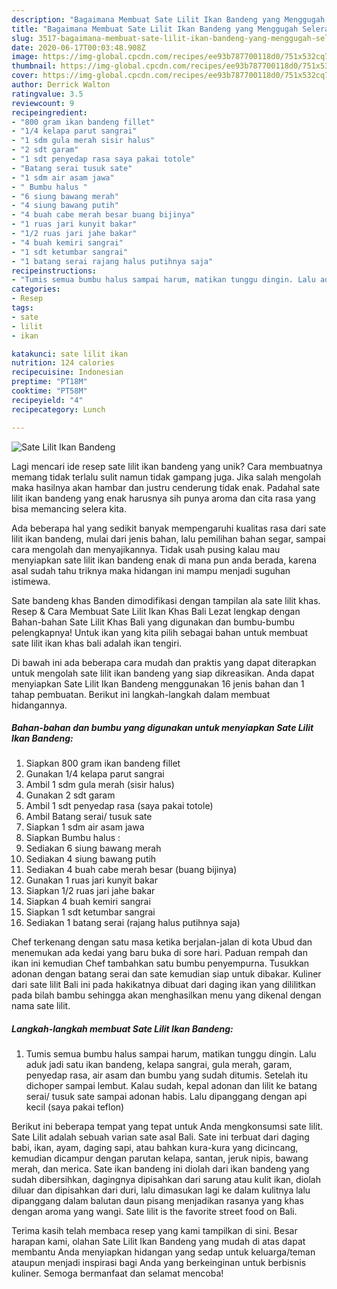 ```yaml
---
description: "Bagaimana Membuat Sate Lilit Ikan Bandeng yang Menggugah Selera"
title: "Bagaimana Membuat Sate Lilit Ikan Bandeng yang Menggugah Selera"
slug: 3517-bagaimana-membuat-sate-lilit-ikan-bandeng-yang-menggugah-selera
date: 2020-06-17T00:03:48.908Z
image: https://img-global.cpcdn.com/recipes/ee93b787700118d0/751x532cq70/sate-lilit-ikan-bandeng-foto-resep-utama.jpg
thumbnail: https://img-global.cpcdn.com/recipes/ee93b787700118d0/751x532cq70/sate-lilit-ikan-bandeng-foto-resep-utama.jpg
cover: https://img-global.cpcdn.com/recipes/ee93b787700118d0/751x532cq70/sate-lilit-ikan-bandeng-foto-resep-utama.jpg
author: Derrick Walton
ratingvalue: 3.5
reviewcount: 9
recipeingredient:
- "800 gram ikan bandeng fillet"
- "1/4 kelapa parut sangrai"
- "1 sdm gula merah sisir halus"
- "2 sdt garam"
- "1 sdt penyedap rasa saya pakai totole"
- "Batang serai tusuk sate"
- "1 sdm air asam jawa"
- " Bumbu halus "
- "6 siung bawang merah"
- "4 siung bawang putih"
- "4 buah cabe merah besar buang bijinya"
- "1 ruas jari kunyit bakar"
- "1/2 ruas jari jahe bakar"
- "4 buah kemiri sangrai"
- "1 sdt ketumbar sangrai"
- "1 batang serai rajang halus putihnya saja"
recipeinstructions:
- "Tumis semua bumbu halus sampai harum, matikan tunggu dingin. Lalu aduk jadi satu ikan bandeng, kelapa sangrai, gula merah, garam, penyedap rasa, air asam dan bumbu yang sudah ditumis. Setelah itu dichoper sampai lembut. Kalau sudah, kepal adonan dan lilit ke batang serai/ tusuk sate sampai adonan habis. Lalu dipanggang dengan api kecil (saya pakai teflon)"
categories:
- Resep
tags:
- sate
- lilit
- ikan

katakunci: sate lilit ikan 
nutrition: 124 calories
recipecuisine: Indonesian
preptime: "PT18M"
cooktime: "PT58M"
recipeyield: "4"
recipecategory: Lunch

---
```



![Sate Lilit Ikan Bandeng](https://img-global.cpcdn.com/recipes/ee93b787700118d0/751x532cq70/sate-lilit-ikan-bandeng-foto-resep-utama.jpg)

Lagi mencari ide resep sate lilit ikan bandeng yang unik? Cara membuatnya memang tidak terlalu sulit namun tidak gampang juga. Jika salah mengolah maka hasilnya akan hambar dan justru cenderung tidak enak. Padahal sate lilit ikan bandeng yang enak harusnya sih punya aroma dan cita rasa yang bisa memancing selera kita.

Ada beberapa hal yang sedikit banyak mempengaruhi kualitas rasa dari sate lilit ikan bandeng, mulai dari jenis bahan, lalu pemilihan bahan segar, sampai cara mengolah dan menyajikannya. Tidak usah pusing kalau mau menyiapkan sate lilit ikan bandeng enak di mana pun anda berada, karena asal sudah tahu triknya maka hidangan ini mampu menjadi suguhan istimewa.

Sate bandeng khas Banden dimodifikasi dengan tampilan ala sate lilit khas. Resep &amp; Cara Membuat Sate Lilit Ikan Khas Bali Lezat lengkap dengan Bahan-bahan Sate Lilit Khas Bali yang digunakan dan bumbu-bumbu pelengkapnya! Untuk ikan yang kita pilih sebagai bahan untuk membuat sate lilit ikan khas bali adalah ikan tengiri.


Di bawah ini ada beberapa cara mudah dan praktis yang dapat diterapkan untuk mengolah sate lilit ikan bandeng yang siap dikreasikan. Anda dapat menyiapkan Sate Lilit Ikan Bandeng menggunakan 16 jenis bahan dan 1 tahap pembuatan. Berikut ini langkah-langkah dalam membuat hidangannya.

<!--inarticleads1-->

##### Bahan-bahan dan bumbu yang digunakan untuk menyiapkan Sate Lilit Ikan Bandeng:

1. Siapkan 800 gram ikan bandeng fillet
1. Gunakan 1/4 kelapa parut sangrai
1. Ambil 1 sdm gula merah (sisir halus)
1. Gunakan 2 sdt garam
1. Ambil 1 sdt penyedap rasa (saya pakai totole)
1. Ambil Batang serai/ tusuk sate
1. Siapkan 1 sdm air asam jawa
1. Siapkan  Bumbu halus :
1. Sediakan 6 siung bawang merah
1. Sediakan 4 siung bawang putih
1. Sediakan 4 buah cabe merah besar (buang bijinya)
1. Gunakan 1 ruas jari kunyit bakar
1. Siapkan 1/2 ruas jari jahe bakar
1. Siapkan 4 buah kemiri sangrai
1. Siapkan 1 sdt ketumbar sangrai
1. Sediakan 1 batang serai (rajang halus putihnya saja)


Chef terkenang dengan satu masa ketika berjalan-jalan di kota Ubud dan menemukan ada kedai yang baru buka di sore hari. Paduan rempah dan ikan ini kemudian Chef tambahkan satu bumbu penyempurna. Tusukkan adonan dengan batang serai dan sate kemudian siap untuk dibakar. Kuliner dari sate lilit Bali ini pada hakikatnya dibuat dari daging ikan yang dililitkan pada bilah bambu sehingga akan menghasilkan menu yang dikenal dengan nama sate lilit. 

<!--inarticleads2-->

##### Langkah-langkah membuat Sate Lilit Ikan Bandeng:

1. Tumis semua bumbu halus sampai harum, matikan tunggu dingin. Lalu aduk jadi satu ikan bandeng, kelapa sangrai, gula merah, garam, penyedap rasa, air asam dan bumbu yang sudah ditumis. Setelah itu dichoper sampai lembut. Kalau sudah, kepal adonan dan lilit ke batang serai/ tusuk sate sampai adonan habis. Lalu dipanggang dengan api kecil (saya pakai teflon)


Berikut ini beberapa tempat yang tepat untuk Anda mengkonsumsi sate lilit. Sate Lilit adalah sebuah varian sate asal Bali. Sate ini terbuat dari daging babi, ikan, ayam, daging sapi, atau bahkan kura-kura yang dicincang, kemudian dicampur dengan parutan kelapa, santan, jeruk nipis, bawang merah, dan merica. Sate ikan bandeng ini diolah dari ikan bandeng yang sudah dibersihkan, dagingnya dipisahkan dari sarung atau kulit ikan, diolah diluar dan dipisahkan dari duri, lalu dimasukan lagi ke dalam kulitnya lalu dipanggang dalam balutan daun pisang menjadikan rasanya yang khas dengan aroma yang wangi. Sate lilit is the favorite street food on Bali. 

Terima kasih telah membaca resep yang kami tampilkan di sini. Besar harapan kami, olahan Sate Lilit Ikan Bandeng yang mudah di atas dapat membantu Anda menyiapkan hidangan yang sedap untuk keluarga/teman ataupun menjadi inspirasi bagi Anda yang berkeinginan untuk berbisnis kuliner. Semoga bermanfaat dan selamat mencoba!
